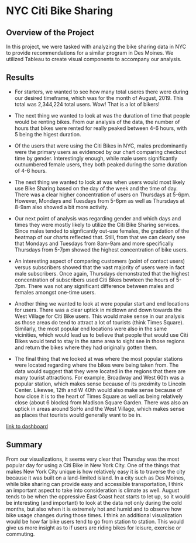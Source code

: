 # NYC Citi Bike Sharing

## Overview of the Project

In this project, we were tasked with analyzing the bike sharing data in NYC to provide recommendations for a similar program in Des Moines. We utilized Tableau to create visual components to accompany our analysis. 

## Results

* For starters, we wanted to see how many total useres there were during our desired timeframe, which was for the month of August, 2019. This total was 2,344,224 total users. Wow! That is a lot of bikers!

* The next thing we wanted to look at was the duration of time that people would be renting bikes. From our analysis of the data, the number of hours that bikes were rented for really peaked between 4-6 hours, with 5 being the higest duration.

* Of the users that were using the Citi Bikes in NYC, males predominantly were the primary users as evidenced by our chart comparing checkout time by gender. Interestingly enough, while male users significantly outnumbered female users, they both peaked during the same duration of 4-6 hours. 

* The next thing we wanted to look at was when users would most likely use Bike Sharing based on the day of the week and the time of day. There was a clear higher concentration of users on Thursdays at 5-6pm. However, Mondays and Tuesdays from 5-6pm as well as Thursdays at 8-9am also showed a bit more activity. 

* Our next point of analysis was regarding gender and which days and times they were mostly likely to utilize the Citi Bike Sharing services. Since males tended to signficantly out-use females, the gradation of the heatmap of our charts reflected that. Still, from that we can clearly see that Mondays and Tuesdays from 8am-9am and more specifically Thursdays from 5-7pm showed the highest concentration of bike users.

* An interesting aspect of comparing customers (point of contact users) versus subscribers showed that the vast majority of users were in fact male subscribers. Once again, Thursdays demonstrated that the highest concentration of subscribers used Citi Bikes bewteen the hours of 5-7pm. There was not any significant difference between males and females amongst one-time users. 

* Another thing we wanted to look at were popular start and end locations for users. There was a clear uptick in midtown and down towards the West Village for Citi Bike users. This would make sense in our analysis as those areas do tend to attract a lot of tourists (think Times Square). Similarly, the most popular end locations were also in the same vicinities, which would lead us to believe that people that would use Citi Bikes would tend to stay in the same area to sight see in those regions and return the bikes where they had originally gotten them.

* The final thing that we looked at was where the most popular stations were located regarding where the bikes were being taken from. The data would suggest that they were located in the regions that there are many tourist attractions. For example, Broadway and West 60th was a popular station, which makes sense because of its proximity to Lincoln Center. Likewse, 12th and W 40th would also make sense because of how close it is to the heart of Times Square as well as being relatively close (about 6 blocks) from Madison Square Garden. There was also an uptick in areas around SoHo and the West Village, which makes sense as places that tourists would generally want to be in. 

[link to dashboard](https://public.tableau.com/profile/brian.ahn#!/vizhome/nyc_citibike_challenge/Challenge_Story?publish=yes)

## Summary

From our visualizations, it seems very clear that Thursday was the most popular day for using a Citi Bike in New York City. One of the things that makes New York City unique is how relatively easy it is to traverse the city because it was built on a land-limited island. In a city such as Des Moines, while bike sharing can provide easy and accessible transportation, I think an important aspect to take into consideration is climate as well. August tends to be when the oppressive East Coast heat starts to let up, so it would be interesting (and important) to look at the data not only during the cold months, but also when it is extremely hot and humid and to observe how bike usage changes during those times. I think an additional visualization would be how far bike users tend to go from station to station. This would give us more insight as to if users are riding bikes for leisure, exercise or commuting. 

